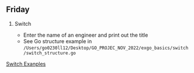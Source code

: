 ## Friday 

1. Switch 
    
	* Enter the name of an engineer and print out the title 
	* See Go structure example in `/Users/go0230ll12/Desktop/GO_PROJEC_NOV_2022/exgo_basics/switch/switch_structure.go`


[Switch Exanples](../switch)